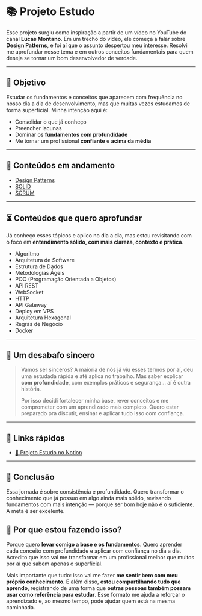 # 📚 Projeto Estudo

Esse projeto surgiu como inspiração a partir de um vídeo no YouTube do canal **Lucas Montano**. Em um trecho do vídeo, ele começa a falar sobre **Design Patterns**, e foi aí que o assunto despertou meu interesse. Resolvi me aprofundar nesse tema e em outros conceitos fundamentais para quem deseja se tornar um bom desenvolvedor de verdade.

---

## 🚀 Objetivo

Estudar os fundamentos e conceitos que aparecem com frequência no nosso dia a dia de desenvolvimento, mas que muitas vezes estudamos de forma superficial. Minha intenção aqui é:

- Consolidar o que já conheço
- Preencher lacunas
- Dominar os **fundamentos com profundidade**
- Me tornar um profissional **confiante** e **acima da média**

---

## 🧠 Conteúdos em andamento

- [Design Patterns](./Design-Patterns/Design-Patterns.md)
- [SOLID](./SOLID/SOLID.md)
- [SCRUM](./SCRUM/SCRUM.md)

---

## ⏳ Conteúdos que quero aprofundar

Já conheço esses tópicos e aplico no dia a dia, mas estou revisitando com o foco em **entendimento sólido, com mais clareza, contexto e prática**.

- Algoritmo  
- Arquitetura de Software  
- Estrutura de Dados  
- Metodologias Ágeis  
- POO (Programação Orientada a Objetos)  
- API REST  
- WebSocket  
- HTTP  
- API Gateway  
- Deploy em VPS  
- Arquitetura Hexagonal  
- Regras de Negócio
- Docker

---

## 💬 Um desabafo sincero

> Vamos ser sinceros? A maioria de nós já viu esses termos por aí, deu uma estudada rápida e até aplica no trabalho. Mas saber explicar **com profundidade**, com exemplos práticos e segurança… aí é outra história.  
>  
> Por isso decidi fortalecer minha base, rever conceitos e me comprometer com um aprendizado mais completo. Quero estar preparado pra discutir, ensinar e aplicar tudo isso com confiança.

---

## 🔗 Links rápidos

- [🔗 Projeto Estudo no Notion](https://www.notion.so/Projeto-Estudo-1c3b31615f058093b8b1d7a82ab38d7e?pvs=4)

---

## 🧱 Conclusão

Essa jornada é sobre consistência e profundidade. Quero transformar o conhecimento que já possuo em algo ainda mais sólido, revisando fundamentos com mais intenção — porque ser bom hoje não é o suficiente. A meta é ser excelente.

## 🎯 Por que estou fazendo isso?

Porque quero **levar comigo a base e os fundamentos**.
Quero aprender cada conceito com profundidade e aplicar com confiança no dia a dia.
Acredito que isso vai me transformar em um profissional melhor que muitos por aí que sabem apenas o superficial.

Mais importante que tudo: isso vai me fazer **me sentir bem com meu próprio conhecimento**.
E além disso, **estou compartilhando tudo que aprendo**, registrando de uma forma que **outras pessoas também possam usar como referência para estudar**.
Esse formato me ajuda a reforçar o aprendizado e, ao mesmo tempo, pode ajudar quem está na mesma caminhada.
